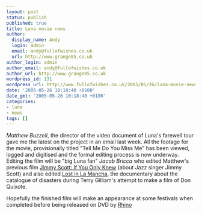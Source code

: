 ```yaml
---
layout: post
status: publish
published: true
title: Luna movie news
author:
  display_name: Andy
  login: admin
  email: andy@fullofwishes.co.uk
  url: http://www.grange85.co.uk
author_login: admin
author_email: andy@fullofwishes.co.uk
author_url: http://www.grange85.co.uk
wordpress_id: 131
wordpress_url: http://www.fullofwishes.co.uk/2005/05/26/luna-movie-news/
date: '2005-05-26 10:18:40 +0100'
date_gmt: '2005-05-26 10:18:40 +0100'
categories:
- luna
- news
tags: []
---
```

<p><em>Matthew Buzzell</em>, the director of the video document of Luna's farewell tour gave me the latest on the project in an email last week. All the footage for the movie, provisionally titled "Tell Me Do You Miss Me" has been viewed, logged and digitised and the formal editing process is now underway. Editing the film will be "big Luna fan" <em>Jacob Bricca</em> who edited Matthew's previous film <a href="http://www.imdb.com/title/tt0293294/combined">Jimmy Scott: If You Only Knew</a> (about Jazz singer Jimmy Scott) and also edited <a href="http://www.imdb.com/title/tt0308514/combined">Lost in La Mancha</a>, the documentary about the catalogue of disasters during Terry Gilliam's attempt to make a film of Don Quixote.</p>
<p>Hopefully the finished film will make an appearance at some festivals when completed before being released on DVD by <a href="http://www.rhino.com/">Rhino</a></p>
